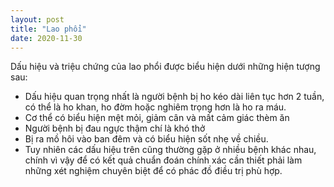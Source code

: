 ```yaml
---
layout: post
title: "Lao phổi"
date: 2020-11-30
---
```

Dấu hiệu và triệu chứng của lao phổi được biểu hiện dưới những hiện tượng sau:

* Dấu hiệu quan trọng nhất là người bệnh bị ho kéo dài liên tục hơn 2 tuần, có thể là ho khan, ho đờm hoặc nghiêm trọng hơn là ho ra máu.
* Cơ thể có biểu hiện mệt mỏi, giảm cân và mất cảm giác thèm ăn
* Người bệnh bị đau ngực thậm chí là khó thở
* Bị ra mồ hôi vào ban đêm và có biểu hiện sốt nhẹ về chiều.
* Tuy nhiên các dấu hiệu trên cũng thường gặp ở nhiều bệnh khác nhau, chính vì vậy để có kết quả chuẩn đoán chính xác cần thiết phải làm những xét nghiệm chuyên biệt để có phác đồ điều trị phù hợp.
